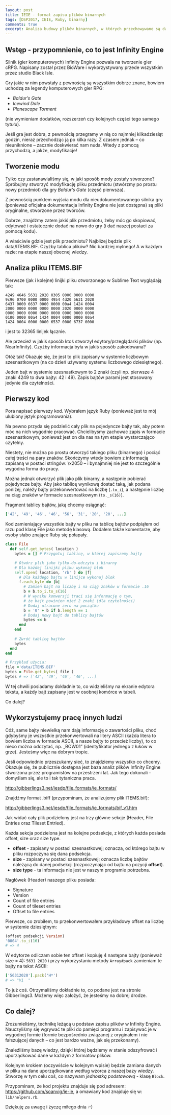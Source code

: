 ```yaml
---
layout: post
title: IEIE - format zapisu plików binarnych
tags: [DSP2017, IEIE, Ruby, binarny]
comments: true
excerpt: Analiza budowy plików binarnych, w których przechowywane są dane przez silnik Infinity Engine
---
```


## Wstęp - przypomnienie, co to jest Infinity Engine

Silnik (gier komputerowych) Infinity Engine pozwala na tworzenie gier cRPG. Napisany został przez BioWare i wykorzystywany przede wszystkim przez studio Black Isle.

Gry jakie w nim powstały z pewnością są wszystkim dobrze znane, bowiem uchodzą za legendy komputerowych gier RPG:

- *Baldur’s Gate*
- *Icewind Dale*
- *Planescape Torment*

(nie wymieniam dodatków, rozszerzeń czy kolejnych części tego samego tytułu).

Jeśli gra jest dobra, z pewnością przegramy w nią co najmniej kilkadziesiąt godzin, nieraz przechodząc ją po kilka razy. Z czasem jednak – co nieuniknione – zacznie doskwierać nam nuda. Wtedy z pomocą przychodzą, a jakże, modyfikacje!

## Tworzenie modu

Tylko czy zastanawialiśmy się, w jaki sposób mody zostały stworzone? Spróbujmy stworzyć modyfikację pliku przedmiotu (stwórzmy po prostu nowy przedmiot) dla gry *Baldur’s Gate* (część pierwsza).

Z pewnością punktem wyjścia modu dla nieudokumentowanego silnika gry (ponieważ oficjalna dokumentacja Infinity Engine nie jest dostępna) są pliki oryginalne, stworzone przez twórców.

Dobrze, znajdźmy zatem jakiś plik przedmiotu, żeby móc go skopiować, edytować i ostatecznie dodać na nowo do gry (i dać naszej postaci za pomocą kodu).

A właściwie gdzie jest plik przedmiotu? Najbliżej będzie plik data/ITEMS.BIF.
Czyżby tablica plików? Nic bardziej mylnego! A w każdym razie: na etapie naszej obecnej wiedzy.

## Analiza pliku ITEMS.BIF

Pierwsze (jak i kolejne) linijki pliku otworzonego w Sublime Text wyglądają tak:

```
4249 4646 5631 2020 0305 0000 0000 0000
9c96 0700 0000 0000 4954 4d20 5631 2020
6437 0000 6637 0000 0000 00a4 1424 0004
2000 0000 0000 0000 0000 2020 0000 0000
0000 0000 0000 0000 0000 0000 0000 0000
0100 0000 00a4 1424 0004 0000 0000 00a4
1424 0004 0000 0000 6537 0000 6737 0000
```

i jest to 32365 linijek łącznie.

Ale przecież w jakiś sposób ktoś stworzył edytory/przeglądarki plików (np. NearInfinity). Czyżby informacja była w jakiś sposób zakodowana?

Otóż tak! Okazuje się, że jest to plik zapisany w systemie liczbowym szesnastkowym (na co dzień używamy systemu liczbowego dziesiętnego).

Jeden bajt w systemie szesnastkowym to 2 znaki (czyli np. pierwsze 4 znaki 4249 to dwa bajty: 42 i 49). Zapis bajtów parami jest stosowany jedynie dla czytelności.

## Pierwszy kod

Pora napisać pierwszy kod. Wybrałem język Ruby (ponieważ jest to mój ulubiony język programowania).

Na pewno przyda się podzielić cały plik na pojedyncze bajty tak, aby potem móc na nich wygodnie pracować. Chcielibyśmy zachować zapis w formacie szesnastkowym, ponieważ jest on dla nas na tym etapie wystarczająco czytelny.

Niestety, nie można po prostu otworzyć takiego pliku (binarnego) i pociąć całej treści na pary znaków. Skończymy wtedy bowiem z informacją zapisaną w postaci stringów: \x2050 – i bynajmniej nie jest to szczególnie wygodna forma do pracy.

Można jednak otworzyć plik jako plik binarny, a następnie pobierać pojedyncze bajty. Aby jako tablicę wynikową dostać taką, jak podana poniżej, należy bajty przekonwertować na liczbę (`.to_i`), a następnie liczbę na ciąg znaków w formacie szesnastkowym (`to._s(16)`).

Fragment tablicy bajtów, jaką chcemy osiągnąć:

```ruby
['42', '49', '46', '46', '56', '31', '20', '20', ...]
```

Kod zamieniający wszystkie bajty w pliku na tablicę bajtów podpiąłem od razu pod klasę File jako metodę klasową. Dodałem także komentarze, aby osoby słabo znające Ruby się połapały.

```ruby
class File
  def self.get_bytes( location )
    bytes = [] # Przygotuj tablicę, w której zapiszemy bajty

    # Otwórz plik jako tylko-do-odczytu i binarny
    # Dla każdej linijki pliku wykonaj blok
    self.open( location, 'rb' ) do |f|
      # Dla każdego bajtu w linijce wykonaj blok
      f.each_byte do |b|
        # Zamień bajt na liczbę i na ciąg znaków w formacie .16
        b = b.to_i.to_s(16)
        # W wyniku konwersji traci się informację o tym,
        # że bajt powinien mieć 2 znaki (dla czytelności)
        # Dodaj utracone zero na początku
        b = '0' + b if b.length == 1
        # Dodaj nowy bajt do tablicy bajtów
        bytes << b
      end 
    end
    
    # Zwróć tablicę bajtów
    bytes
  end
end

# Przykład użycia:
file ='data/ITEMS.BIF'
bytes = File.get_bytes( file )
bytes # => ['42', '49', '46', '46', ...]
```

W tej chwili posiadamy dokładnie to, co widzieliśmy na ekranie edytora tekstu, a każdy bajt zapisany jest w osobnej komórce w tabeli.

Co dalej?

## Wykorzystujemy pracę innych ludzi

Cóż, same bajty niewielką nam dają informację o zawartości pliku, choć gdybyśmy je wszystkie przekonwertowali na litery ASCII (każda litera to bowiem liczba w formacie ASCII, a nasze bajty to przecież liczby), to co nieco można odczytać, np. „BOW01” (identyfikator jednego z łuków w grze). Jesteśmy więc na dobrym tropie.

Jeśli odpowiednio przeszukamy sieć, to znajdziemy wszystko co chcemy. Okazuje się, że publicznie dostępna jest baza analiz plików Infinity Engine stworzona przez programistów na przestrzeni lat. Jak tego dokonali - domyślam się, ale to i tak tytaniczna praca.

<http://gibberlings3.net/iesdp/file_formats/ie_formats/>

Znajdźmy format .biff (przypominam, że analizujemy plik ITEMS.bif):

<http://gibberlings3.net/iesdp/file_formats/ie_formats/bif_v1.htm>

Jak widać cały plik podzielony jest na trzy główne sekcje (Header, File Entries oraz Tileset Entried).

Każda sekcja podzielona jest na kolejne podsekcje, z których każda posiada offset, size oraz size type.

- **offset** - zapisany w postaci szesnastkowej; oznacza, od którego bajtu w pliku rozpoczyna się dana podsekcja.
- **size** - zapisany w postaci szesnastkowej; oznacza liczbę bajtów należącą do danej podsekcji (rozpoczynając od bajtu na pozycji **offset**).
- **size type** - ta informacja nie jest w naszym programie potrzebna.

Nagłówek (Header) naszego pliku posiada:

- Signature
- Version
- Count of file entries
- Count of tileset entries
- Offset to file entries

Pierwsze, co zrobiłem, to przekonwertowałem przykładowy offset na liczbę w systemie dziesiętnym:

```ruby
(offset podsekcji Version)
'0004'.to_i(16) 
# => 4
```

W edytorze odliczam sobie ten offset i kopiuję 4 następne bajty (ponieważ size = 4): `5631 2020` i przy wykorzystaniu metody `Array#pack` zamieniam te bajty na tekst ASCII:

```ruby
['56312020'].pack('H*')
# => "V1  "
```

To już coś. Otrzymaliśmy dokładnie to, co podane jest na stronie Gibberlings3. Możemy więc założyć, że jesteśmy na dobrej drodze.

## Co dalej?

Zrozumieliśmy, technikę leżącą u podstaw zapisu plików w Infinity Engine.
Nauczyliśmy się wgrywać te pliki do pamięci programu i zapisywać je w wygodnej formie (formie bezpośrednio związanej z oryginałem i nie fałszującej danych – co jest bardzo ważne, jak się przekonamy).

Znaleźliśmy bazę wiedzy, dzięki której będziemy w stanie odszyfrować i uporządkować dane w każdym z formatów plików.

Kolejnym krokiem (oczywiście w kolejnym wpisie) będzie zamiana danych w pliku na dane uporządkowane według wzorca z naszej bazy wiedzy. Stworzę w tym celu coś, co nazywam *jednostką podstawową* - klasę `Block`.

Przypominam, że kod projektu znajduje się pod adresem:
<https://github.com/soanvig/ie-ie>,
a omawiany kod znajduje się w: `lib/helpers.rb`.

Dziękuję za uwagę i życzę miłego dnia :-)
